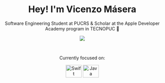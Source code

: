 <div align="center">

  <h1>Hey! I'm Vicenzo Másera </h1>

  <p>Software Engineering Student at PUCRS & Scholar at the Apple Developer Academy program in TECNOPUC </p>

  <a href="https:///www.linkedin.com/in/vicenzomasera" target="_blank"><img src="https://img.shields.io/badge/LinkedIn-0077B5?style=for-the-badge&logo=linkedin&logoColor=white"></a>

  <br/>

  <p>Currently focused on:</p>
  
  <div>
    <img align="center" alt="Swift" height="40" width="50" src="https://cdn.jsdelivr.net/gh/devicons/devicon@latest/icons/swift/swift-original.svg" />
    <img align="center" alt="Java" height="40" width="50" src="https://cdn.jsdelivr.net/gh/devicons/devicon@latest/icons/java/java-original.svg" />
  </div>

</div>
